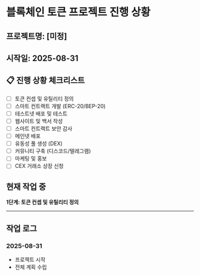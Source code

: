 # 블록체인 토큰 프로젝트 진행 상황

## 프로젝트명: [미정]
## 시작일: 2025-08-31

## 📋 진행 상황 체크리스트
- [ ] 토큰 컨셉 및 유틸리티 정의
- [ ] 스마트 컨트랙트 개발 (ERC-20/BEP-20)
- [ ] 테스트넷 배포 및 테스트
- [ ] 웹사이트 및 백서 작성
- [ ] 스마트 컨트랙트 보안 감사
- [ ] 메인넷 배포
- [ ] 유동성 풀 생성 (DEX)
- [ ] 커뮤니티 구축 (디스코드/텔레그램)
- [ ] 마케팅 및 홍보
- [ ] CEX 거래소 상장 신청

## 현재 작업 중
**1단계: 토큰 컨셉 및 유틸리티 정의**

---

## 작업 로그
### 2025-08-31
- 프로젝트 시작
- 전체 계획 수립